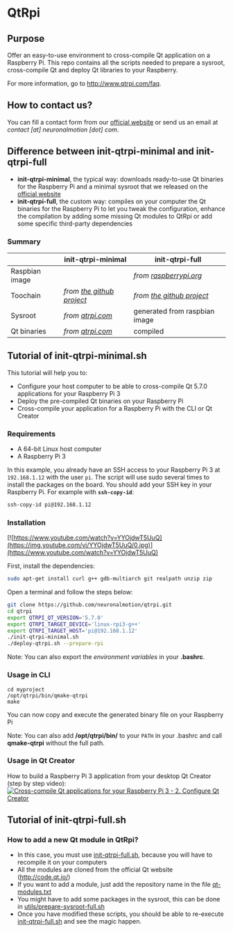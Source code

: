 # QtRpi

## Purpose
Offer an easy-to-use environment to cross-compile Qt application on a Raspberry Pi. This repo contains all the scripts needed to prepare a sysroot, cross-compile Qt and deploy Qt libraries to your Raspberry.

For more information, go to http://www.qtrpi.com/faq.

## How to contact us?
You can fill a contact form from our [official website](https://www.neuronalmotion.com/contact/) or send us an email at *contact [at] neuronalmotion [dot] com*.

## Difference between init-qtrpi-minimal and init-qtrpi-full
* **init-qtrpi-minimal**, the typical way: downloads ready-to-use Qt binaries for the Raspberry Pi and a minimal sysroot that we released on the [official website](http://www.qtrpi.com/download)
* **init-qtrpi-full**, the custom way: compiles on your computer the Qt binaries for the Raspberry Pi to let you tweak the configuration, enhance the compilation by adding some missing Qt modules to QtRpi or add some specific third-party dependencies

### Summary
|                     | init-qtrpi-minimal            | init-qtrpi-full                      |
| ------------------- | ----------------------------- | ------------------------------------ |
| Raspbian image      |                               | *from [raspberrypi.org](https://www.raspberrypi.org/downloads/raspbian/)*               |
| Toochain            | *from [the github project](https://github.com/raspberrypi/tools)* | *from [the github project](https://github.com/raspberrypi/tools)*   |
| Sysroot             | *from [qtrpi.com](http://www.qtrpi.com/download)*              | generated from raspbian image        |
| Qt binaries         | *from [qtrpi.com](http://www.qtrpi.com/download)*              | compiled                             |

## Tutorial of init-qtrpi-minimal.sh

This tutorial will help you to:
* Configure your host computer to be able to cross-compile Qt 5.7.0 applications for your Raspberry Pi 3
* Deploy the pre-compiled Qt binaries on your Raspberry Pi
* Cross-compile your application for a Raspberry Pi with the CLI or Qt Creator

### Requirements
* A 64-bit Linux host computer
* A Raspberry Pi 3

In this example, you already have an SSH access to your Raspberry Pi 3 at `192.168.1.12` with the user `pi`. The script will use sudo several times to install the packages on the board. You should add your SSH key in your Raspberry Pi. For example with **`ssh-copy-id`**:
```bash
ssh-copy-id pi@192.168.1.12
```

### Installation 
[![https://www.youtube.com/watch?v=YYOjdwT5UuQ](https://img.youtube.com/vi/YYOjdwT5UuQ/0.jpg)](https://www.youtube.com/watch?v=YYOjdwT5UuQ)


First, install the dependencies:
```bash
sudo apt-get install curl g++ gdb-multiarch git realpath unzip zip
```

Open a terminal and follow the steps below:
```bash
git clone https://github.com/neuronalmotion/qtrpi.git
cd qtrpi
export QTRPI_QT_VERSION='5.7.0'
export QTRPI_TARGET_DEVICE='linux-rpi3-g++'
export QTRPI_TARGET_HOST='pi@192.168.1.12'
./init-qtrpi-minimal.sh
./deploy-qtrpi.sh --prepare-rpi
```

Note: You can also export the *environment variables* in your **.bashrc**.

### Usage in CLI
```
cd myproject
/opt/qtrpi/bin/qmake-qtrpi
make
```
You can now copy and execute the generated binary file on your Raspberry Pi

Note: You can also add **/opt/qtrpi/bin/** to your `PATH` in your .bashrc and call **qmake-qtrpi** without the full path.

### Usage in Qt Creator
How to build a Raspberry Pi 3 application from your desktop Qt Creator (step by step video):
[![Cross-compile Qt applications for your Raspberry Pi 3 - 2. Configure Qt Creator](https://img.youtube.com/vi/1d2bh7iUKNc/0.jpg)](https://www.youtube.com/watch?v=1d2bh7iUKNc)

## Tutorial of init-qtrpi-full.sh

### How to add a new Qt module in QtRpi?
* In this case, you must use [init-qtrpi-full.sh](https://github.com/neuronalmotion/qtrpi/blob/develop/init-qtrpi-full.sh), because you will have to recompile it on your computers
* All the modules are cloned from the official Qt website (http://code.qt.io/)
* If you want to add a module, just add the repository name in the file [qt-modules.txt](https://github.com/neuronalmotion/qtrpi/blob/develop/qt-modules.txt)
* You might have to add some packages in the sysroot, this can be done in [utils/prepare-sysroot-full.sh](https://github.com/neuronalmotion/qtrpi/blob/develop/utils/prepare-sysroot-full.sh)
* Once you have modified these scripts, you should be able to re-execute [init-qtrpi-full.sh](https://github.com/neuronalmotion/qtrpi/blob/develop/init-qtrpi-full.sh) and see the magic happen.

